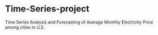 # Time-Series-project
Time Series Analysis and Forecasting of Average Monthly Electricity Price among cities in U.S.
